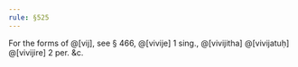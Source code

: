 ```yaml
---
rule: §525
---
```


For the forms of @[vij], see § 466, @[vivije] 1 sing., @[vivijitha] @[vivijatuḥ] @[vivijire] 2 per. &c.